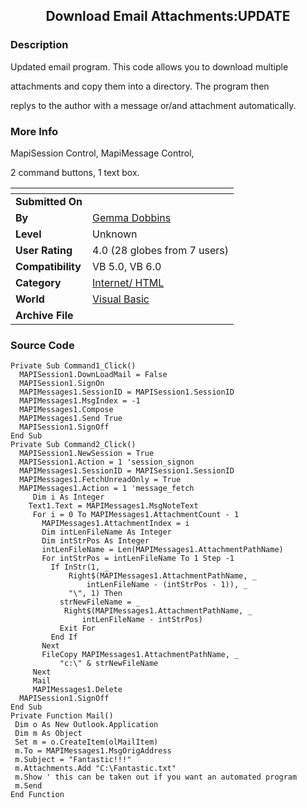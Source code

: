 ﻿<div align="center">

## Download Email Attachments:UPDATE


</div>

### Description

Updated email program. This code allows you to download multiple

attachments and copy them into a directory. The program then

replys to the author with a message or/and attachment automatically.
 
### More Info
 
MapiSession Control, MapiMessage Control,

2 command buttons, 1 text box.


<span>             |<span>
---                |---
**Submitted On**   |
**By**             |[Gemma Dobbins](https://github.com/Planet-Source-Code/PSCIndex/blob/master/ByAuthor/gemma-dobbins.md)
**Level**          |Unknown
**User Rating**    |4.0 (28 globes from 7 users)
**Compatibility**  |VB 5\.0, VB 6\.0
**Category**       |[Internet/ HTML](https://github.com/Planet-Source-Code/PSCIndex/blob/master/ByCategory/internet-html__1-34.md)
**World**          |[Visual Basic](https://github.com/Planet-Source-Code/PSCIndex/blob/master/ByWorld/visual-basic.md)
**Archive File**   |[](https://github.com/Planet-Source-Code/gemma-dobbins-download-email-attachments-update__1-4545/archive/master.zip)





### Source Code

```
Private Sub Command1_Click()
  MAPISession1.DownLoadMail = False
  MAPISession1.SignOn
  MAPIMessages1.SessionID = MAPISession1.SessionID
  MAPIMessages1.MsgIndex = -1
  MAPIMessages1.Compose
  MAPIMessages1.Send True
  MAPISession1.SignOff
End Sub
Private Sub Command2_Click()
  MAPISession1.NewSession = True
  MAPISession1.Action = 1 'session_signon
  MAPIMessages1.SessionID = MAPISession1.SessionID
  MAPIMessages1.FetchUnreadOnly = True
  MAPIMessages1.Action = 1 'message_fetch
     Dim i As Integer
    Text1.Text = MAPIMessages1.MsgNoteText
     For i = 0 To MAPIMessages1.AttachmentCount - 1
       MAPIMessages1.AttachmentIndex = i
       Dim intLenFileName As Integer
       Dim intStrPos As Integer
       intLenFileName = Len(MAPIMessages1.AttachmentPathName)
       For intStrPos = intLenFileName To 1 Step -1
         If InStr(1, _
             Right$(MAPIMessages1.AttachmentPathName, _
                 intLenFileName - (intStrPos - 1)), _
             "\", 1) Then
           strNewFileName = _
            Right$(MAPIMessages1.AttachmentPathName, _
                intLenFileName - intStrPos)
           Exit For
         End If
       Next
       FileCopy MAPIMessages1.AttachmentPathName, _
           "c:\" & strNewFileName
     Next
     Mail
     MAPIMessages1.Delete
  MAPISession1.SignOff
End Sub
Private Function Mail()
 Dim o As New Outlook.Application
 Dim m As Object
 Set m = o.CreateItem(olMailItem)
 m.To = MAPIMessages1.MsgOrigAddress
 m.Subject = "Fantastic!!!"
 m.Attachments.Add "C:\Fantastic.txt"
 m.Show ' this can be taken out if you want an automated program
 m.Send
End Function
```

